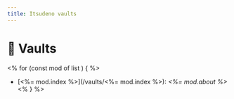 ```yaml
---
title: Itsudeno vaults
---
```


# 🍢 Vaults

<% for (const mod of list ) { %>
* [<%= mod.index %>](/vaults/<%= mod.index %>): *<%= mod.about %>*
<% } %>
